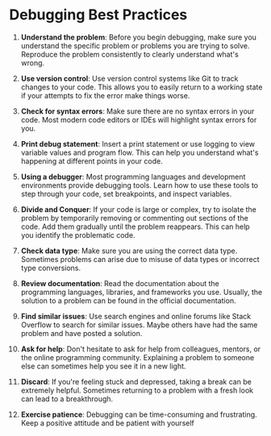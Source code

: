 # Debugging Best Practices

1. **Understand the problem**: Before you begin debugging, make sure you understand the specific problem or problems you are trying to solve. Reproduce the problem consistently to clearly understand what's wrong.

2. **Use version control**: Use version control systems like Git to track changes to your code. This allows you to easily return to a working state if your attempts to fix the error make things worse.

3. **Check for syntax errors**: Make sure there are no syntax errors in your code. Most modern code editors or IDEs will highlight syntax errors for you.

4. **Print debug statement**: Insert a print statement or use logging to view variable values and program flow. This can help you understand what's happening at different points in your code.

5. **Using a debugger**: Most programming languages and development environments provide debugging tools. Learn how to use these tools to step through your code, set breakpoints, and inspect variables.

6. **Divide and Conquer**: If your code is large or complex, try to isolate the problem by temporarily removing or commenting out sections of the code. Add them gradually until the problem reappears. This can help you identify the problematic code.

7. **Check data type**: Make sure you are using the correct data type. Sometimes problems can arise due to misuse of data types or incorrect type conversions.

8. **Review documentation**: Read the documentation about the programming languages, libraries, and frameworks you use. Usually, the solution to a problem can be found in the official documentation.

9. **Find similar issues**: Use search engines and online forums like Stack Overflow to search for similar issues. Maybe others have had the same problem and have posted a solution.

10. **Ask for help**: Don't hesitate to ask for help from colleagues, mentors, or the online programming community. Explaining a problem to someone else can sometimes help you see it in a new light.

11. **Discard**: If you're feeling stuck and depressed, taking a break can be extremely helpful. Sometimes returning to a problem with a fresh look can lead to a breakthrough.

12. **Exercise patience**: Debugging can be time-consuming and frustrating. Keep a positive attitude and be patient with yourself
